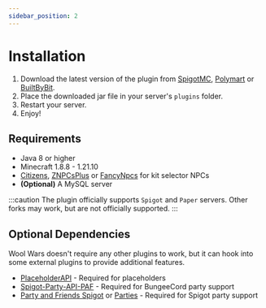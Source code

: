 ```yaml
---
sidebar_position: 2
---
```


# Installation

1. Download the latest version of the plugin from [SpigotMC](https://www.spigotmc.org/resources/105548/), [Polymart](https://polymart.org/r/2551) or [BuiltByBit](https://builtbybit.com/resources/wool-wars.25971/).
2. Place the downloaded jar file in your server's `plugins` folder.
3. Restart your server.
4. Enjoy!

## Requirements
- Java 8 or higher
- Minecraft 1.8.8 - 1.21.10
- [Citizens](https://ci.citizensnpcs.co/job/citizens2/), [ZNPCsPlus](https://www.spigotmc.org/resources/znpcsplus.109380/) or [FancyNpcs](https://modrinth.com/plugin/fancynpcs) for kit selector NPCs
- **(Optional)** A MySQL server

:::caution
The plugin officially supports `Spigot` and `Paper` servers. Other forks may work, but are not officially supported.
:::

## Optional Dependencies

Wool Wars doesn't require any other plugins to work, but it can hook into some external plugins to provide additional features.

- [PlaceholderAPI](https://www.spigotmc.org/resources/placeholderapi.6245/) - Required for placeholders
- [Spigot-Party-API-PAF](https://www.spigotmc.org/resources/spigot-party-api-for-party-and-friends.39751/) - Required for BungeeCord party support
- [Party and Friends Spigot](https://www.spigotmc.org/resources/party-and-friends-extended-for-spigot-supports-1-7-1-20-x.11633/) or [Parties](https://www.spigotmc.org/resources/parties-an-advanced-parties-manager.3709/) - Required for Spigot party support

